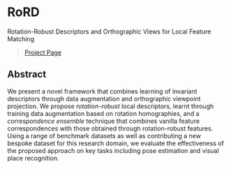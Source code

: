 # RoRD
Rotation-Robust Descriptors and Orthographic Views for Local Feature Matching

> [Project Page](https://uditsinghparihar.github.io/RoRD/)

## Abstract
We present a novel framework that combines learning of invariant descriptors through data augmentation and orthographic viewpoint projection. We propose *rotation-robust* local descriptors, learnt through training data augmentation based on rotation homographies, and a *correspondence ensemble* technique that combines vanilla feature correspondences with those obtained through rotation-robust features. Using a range of benchmark datasets as well as contributing a new bespoke dataset for this research domain, we evaluate the effectiveness of the proposed approach on key tasks including pose estimation and visual place recognition.  